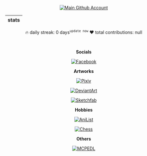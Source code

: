 <div align="center">

[![Main Github Account](https://img.shields.io/badge/Main%20Github%20Account-100000?style=for-the-badge&logo=github&logoColor=white)](https://github.com/IMOitself)

| stats                                    |
| :---------------------------------------: |
🔥 daily streak: 0 days<sup>`update now`</sup>
❤️ total contributions: null

<br>

**Socials**

[![Facebook](https://img.shields.io/badge/Imo%20Dump-Facebook-0866FF?style=for-the-badge&logo=facebook&logoColor=white)](https://www.facebook.com/profile.php?id=100083333136200)

**Artworks**

[![Pixiv](https://img.shields.io/badge/IMO-Pixiv-0096FA?style=for-the-badge&logo=pixiv&logoColor=white)](https://www.pixiv.net/en/users/89189205)

[![DeviantArt](https://img.shields.io/badge/IMO7-DeviantArt-05CC47?style=for-the-badge&logo=deviantart&logoColor=white)](https://www.deviantart.com/imo7)

[![Sketchfab](https://img.shields.io/badge/imoitself-Sketchfab-1CAAD9?style=for-the-badge&logo=sketchfab&logoColor=white)](https://sketchfab.com/imoitself)

**Hobbies**

[![AniList](https://img.shields.io/badge/IMOitself-AniList-02A9FF?style=for-the-badge&logo=anilist&logoColor=white)](https://anilist.co/user/IMOitself/animelist)

[![Chess](https://img.shields.io/badge/IMO_itself-Chess-81B64C?style=for-the-badge&logo=chessdotcom&logoColor=white)](https://www.chess.com/member/imo_itself)

**Others**

[![MCPEDL](https://img.shields.io/badge/IMOitself-MCPEDL-03AA30?style=for-the-badge&logo=opentofu&logoColor=white)](https://www.pixiv.net/en/users/89189205)

</div>
